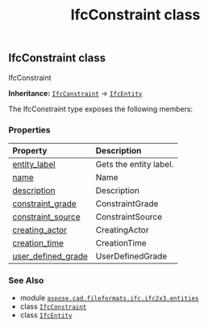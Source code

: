 ﻿---
title: IfcConstraint class
second_title: Aspose.CAD for Python via .NET API References
description: 
type: docs
weight: 1070
url: /aspose.cad.fileformats.ifc.ifc2x3.entities/ifcconstraint/
is_root: false
---

## IfcConstraint class

IfcConstraint



**Inheritance:** [`IfcConstraint`](/cad/python-net/aspose.cad.fileformats.ifc.ifc2x3.entities/ifcconstraint) → 
[`IfcEntity`](/cad/python-net/aspose.cad.fileformats.ifc/ifcentity)



The IfcConstraint type exposes the following members:

### Properties
| Property | Description |
| :- | :- |
| [entity_label](/cad/python-net/aspose.cad.fileformats.ifc.ifc2x3.entities/ifcconstraint/entity_label) | Gets the entity label. |
| [name](/cad/python-net/aspose.cad.fileformats.ifc.ifc2x3.entities/ifcconstraint/name) | Name |
| [description](/cad/python-net/aspose.cad.fileformats.ifc.ifc2x3.entities/ifcconstraint/description) | Description |
| [constraint_grade](/cad/python-net/aspose.cad.fileformats.ifc.ifc2x3.entities/ifcconstraint/constraint_grade) | ConstraintGrade |
| [constraint_source](/cad/python-net/aspose.cad.fileformats.ifc.ifc2x3.entities/ifcconstraint/constraint_source) | ConstraintSource |
| [creating_actor](/cad/python-net/aspose.cad.fileformats.ifc.ifc2x3.entities/ifcconstraint/creating_actor) | CreatingActor |
| [creation_time](/cad/python-net/aspose.cad.fileformats.ifc.ifc2x3.entities/ifcconstraint/creation_time) | CreationTime |
| [user_defined_grade](/cad/python-net/aspose.cad.fileformats.ifc.ifc2x3.entities/ifcconstraint/user_defined_grade) | UserDefinedGrade |



### See Also
* module [`aspose.cad.fileformats.ifc.ifc2x3.entities`](..)
* class [`IfcConstraint`](/cad/python-net/aspose.cad.fileformats.ifc.ifc2x3.entities/ifcconstraint)
* class [`IfcEntity`](/cad/python-net/aspose.cad.fileformats.ifc/ifcentity)

